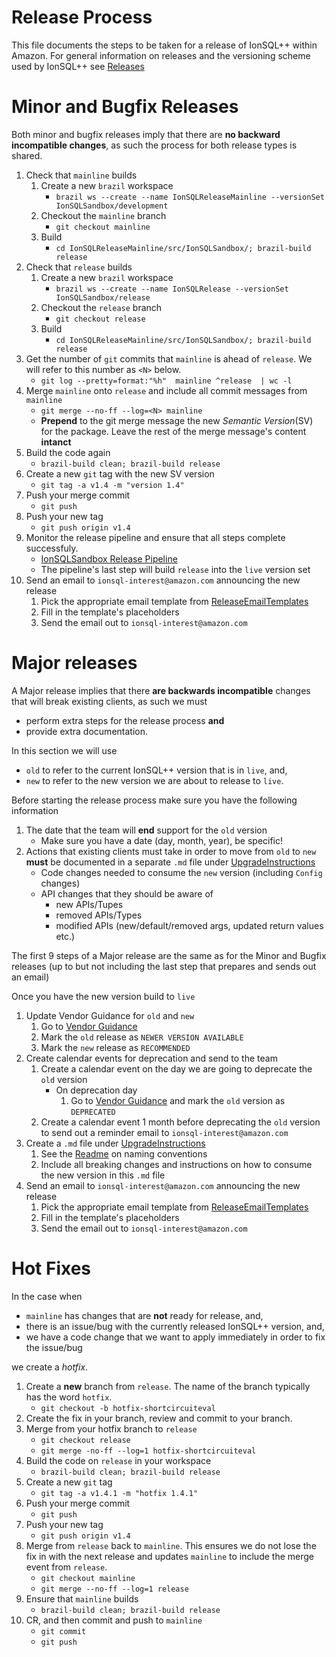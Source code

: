 # Release Process 

This file documents the steps to be taken for a release of IonSQL++
within Amazon.  For general information on releases and the versioning
scheme used by IonSQL++ see [Releases](Releases.md)


# Minor and Bugfix Releases 

Both minor and bugfix releases imply that there are **no backward
incompatible changes**, as such the process for both release types
is shared.

1. Check that `mainline` builds  
    1. Create a new `brazil` workspace 
        * `brazil ws --create --name IonSQLReleaseMainline --versionSet IonSQLSandbox/development` 
    1. Checkout the `mainline` branch
        * `git checkout mainline`
    1. Build 
        * `cd IonSQLReleaseMainline/src/IonSQLSandbox/; brazil-build release`
1. Check that `release` builds  
    1. Create a new `brazil` workspace 
        * `brazil ws --create --name IonSQLRelease --versionSet IonSQLSandbox/release` 
    1. Checkout the `release` branch 
        * `git checkout release`
    1. Build 
        * `cd IonSQLReleaseMainline/src/IonSQLSandbox/; brazil-build release`
1. Get the number of `git` commits that `mainline` is ahead of `release`. 
We will refer to this number as `<N>` below.
    * `git log --pretty=format:"%h"  mainline ^release  | wc -l`
1. Merge `mainline` onto `release` and include all commit messages from `mainline`
    * `git merge --no-ff --log=<N> mainline`
    * **Prepend** to the git merge message the new _Semantic Version_(SV)
      for the package. Leave the rest of the merge message's content
      **intanct**
1. Build the code again 
    * `brazil-build clean; brazil-build release`
1. Create a new `git` tag with the new SV version 
    * `git tag -a v1.4 -m "version 1.4"`
1. Push your merge commit 
    * `git push` 
1. Push your new tag 
    * `git push origin v1.4` 
1. Monitor the release pipeline and ensure that all steps complete successfuly. 
    * [IonSQLSandbox Release Pipeline](https://pipelines.amazon.com/pipelines/IonSQLSandbox-release)
    * The pipeline's last step will build `release` into the `live` version set
1. Send an email to `ionsql-interest@amazon.com` announcing the new release 
    1. Pick the appropriate email template from [ReleaseEmailTemplates](EmailTemplates)
    1. Fill in the template's placeholders 
    1. Send the email out to `ionsql-interest@amazon.com`

# Major releases 

A Major release implies that there **are backwards incompatible** changes
that will break existing clients, as such we must 
* perform extra steps for the release process **and** 
* provide extra documentation.

In this section we will use 

* `old` to refer to the current IonSQL++ version that is in `live`, and, 
* `new` to refer to the new version we are about to release to `live`. 

Before starting the release process make sure you have the following information 

1. The date that the team will **end** support for the `old` version 
    * Make sure you have a date (day, month, year), be specific!
1. Actions that existing clients must take in order to move from `old` to `new` **must** be documented in a separate `.md` file 
under [UpgradeInstructions](UpgradeInstructions)
    * Code changes needed to consume the `new` version (including `Config` changes)
    * API changes that they should be aware of
        * new APIs/Tupes
        * removed APIs/Types
        * modified APIs (new/default/removed args, updated return values etc.) 

The first 9 steps of a Major release are the same as for the Minor and
Bugfix releases (up to but not including the last step that prepares
and sends out an email)

Once you have the new version build to `live` 

1. Update Vendor Guidance for `old` and `new`
    1. Go to [Vendor Guidance](https://code.amazon.com/packages/IonSQLSandbox/releases) 
    1. Mark the `old` release as `NEWER VERSION AVAILABLE`
    1. Mark the `new` release as `RECOMMENDED`
1. Create calendar events for deprecation and send to the team  
    1. Create a calendar event on the day we are going to deprecate the `old` version 
        * On deprecation day
            1. Go to [Vendor Guidance](https://code.amazon.com/packages/IonSQLSandbox/releases) and mark the `old` version as `DEPRECATED`
    1. Create a calendar event 1 month before deprecating the `old` version to send out a reminder email to `ionsql-interest@amazon.com`
1. Create a `.md` file under [UpgradeInstructions](UpgradeInstructions)
    1. See the [Readme](UpgradeInstructions/README.md) on naming conventions 
    1. Include all breaking changes and instructions on how to consume the new version in this `.md` file 
1. Send an email to `ionsql-interest@amazon.com` announcing the new release 
    1. Pick the appropriate email template from [ReleaseEmailTemplates](EmailTemplates)
    1. Fill in the template's placeholders 
    1. Send the email out to `ionsql-interest@amazon.com`


# Hot Fixes

In the case when 

* `mainline` has changes that are **not** ready for release, and, 
* there is an issue/bug with the currently released IonSQL++ version, and, 
* we have a code change that we want to apply immediately in order to fix the issue/bug 

we create a _hotfix_. 

1. Create a **new** branch from `release`. The name of the branch typically has the word `hotfix`. 
    * `git checkout -b hotfix-shortcircuiteval`
1. Create the fix in your branch, review and commit to your branch.
1. Merge from your hotfix branch to `release`
    * `git checkout release` 
    * `git merge -no-ff --log=1 hotfix-shortcircuiteval`
1. Build the code on `release` in your workspace 
    * `brazil-build clean; brazil-build release`
1. Create a new `git` tag 
    *  `git tag -a v1.4.1 -m "hotfix 1.4.1"`
1. Push your merge commit 
    * `git push` 
1. Push your new tag 
    * `git push origin v1.4`    
1. Merge from `release` back to `mainline`. This ensures we do not lose the fix in with the next release and updates `mainline` to include the merge event from `release`. 
    * `git checkout mainline`
    * `git merge --no-ff --log=1 release`
1. Ensure that `mainline` builds 
    * `brazil-build clean; brazil-build release` 
1. CR, and then commit and push to `mainline` 
    * `git commit`
    * `git push` 


